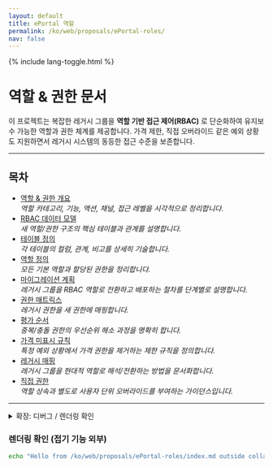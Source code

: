 ```yaml
---
layout: default
title: ePortal 역할
permalink: /ko/web/proposals/ePortal-roles/
nav: false
---
```


{% include lang-toggle.html %}

# 역할 & 권한 문서

이 프로젝트는 복잡한 레거시 그룹을 **역할 기반 접근 제어(RBAC)** 로 단순화하여 유지보수 가능한 역할과 권한 체계를 제공합니다. 가격 제한, 직접 오버라이드 같은 예외 상황도 지원하면서 레거시 시스템의 동등한 접근 수준을 보존합니다.

---

## 목차
- [역할 & 권한 개요](./structure-overview/)  
  *역할 카테고리, 기능, 액션, 채널, 접근 레벨을 시각적으로 정리합니다.*
- [RBAC 데이터 모델](./data-model/)  
  *새 역할/권한 구조의 핵심 테이블과 관계를 설명합니다.*
- [테이블 정의](./table-definitions/)  
  *각 테이블의 컬럼, 관계, 비고를 상세히 기술합니다.*
- [역할 정의](./role-definitions/)  
  *모든 기본 역할과 할당된 권한을 정리합니다.*
- [마이그레이션 계획](./migration-plan/)  
  *레거시 그룹을 RBAC 역할로 전환하고 배포하는 절차를 단계별로 설명합니다.*
- [권한 매트릭스](./privilege-matrix/)  
  *레거시 권한을 새 권한에 매핑합니다.*
- [평가 순서](./evaluation-order/)  
  *중복/충돌 권한의 우선순위 해소 과정을 명확히 합니다.*
- [가격 미표시 규칙](./no-pricing-rules/)  
  *특정 예외 상황에서 가격 권한을 제거하는 제한 규칙을 정의합니다.*
- [레거시 매핑](./legacy-mapping/)  
  *레거시 그룹을 현대적 역할로 해석/전환하는 방법을 문서화합니다.*
- [직접 권한](./direct-privileges/)  
  *역할 상속과 별도로 사용자 단위 오버라이드를 부여하는 가이던스입니다.*

---

<details markdown="1">
  <summary>확장: 디버그 / 렌더링 확인</summary>

스타일과 마크다운 처리를 모니터링하기 위한 임시 접기 영역입니다.

```bash
echo "Hello from /ko/web/proposals/ePortal-roles/index.md within collapsible"
ls -la
```
</details>

### 렌더링 확인 (접기 기능 외부)

```bash
echo "Hello from /ko/web/proposals/ePortal-roles/index.md outside collapsible"
```
